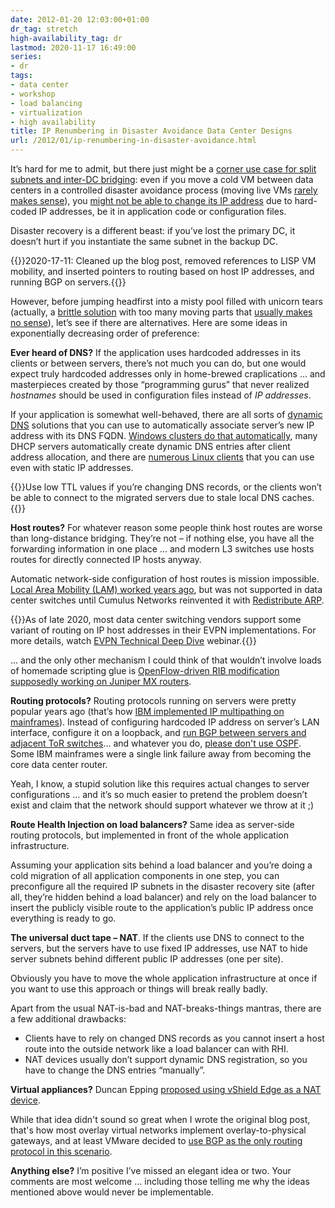 ```yaml
---
date: 2012-01-20 12:03:00+01:00
dr_tag: stretch
high-availability_tag: dr
lastmod: 2020-11-17 16:49:00
series:
- dr
tags:
- data center
- workshop
- load balancing
- virtualization
- high availability
title: IP Renumbering in Disaster Avoidance Data Center Designs
url: /2012/01/ip-renumbering-in-disaster-avoidance.html
---
```

It’s hard for me to admit, but there just might be a [corner use case for split subnets and inter-DC bridging](https://blog.ipspace.net/2011/08/quotes-of-week.html): even if you move a cold VM between data centers in a controlled disaster avoidance process (moving live VMs [rarely makes sense](https://blog.ipspace.net/2011/09/long-distance-vmotion-for-disaster.html)), you [might not be able to change its IP address](http://www.yellow-bricks.com/2012/01/19/avoid-changing-your-vms-ip-in-a-dr-procedure/) due to hard-coded IP addresses, be it in application code or configuration files.

Disaster recovery is a different beast: if you’ve lost the primary DC, it doesn’t hurt if you instantiate the same subnet in the backup DC.
<!--more-->
{{<note update>}}2020-17-11: Cleaned up the blog post, removed references to LISP VM mobility, and inserted pointers to routing based on host IP addresses, and running BGP on servers.{{</note>}}

However, before jumping headfirst into a misty pool filled with unicorn tears (actually, a [brittle solution](https://blog.ipspace.net/2011/12/large-scale-l2-dci-true-story.html) with too many moving parts that [usually makes no sense](https://blog.ipspace.net/2011/11/busting-layer-2-data-center.html)), let’s see if there are alternatives. Here are some ideas in exponentially decreasing order of preference:

**Ever heard of DNS?** If the application uses hardcoded addresses in its clients or between servers, there’s not much you can do, but one would expect truly hardcoded addresses only in home-brewed craplications ... and masterpieces created by those “programming gurus” that never realized *hostnames* should be used in configuration files instead of *IP addresses*.

If your application is somewhat well-behaved, there are all sorts of [dynamic DNS](http://en.wikipedia.org/wiki/Dynamic_DNS) solutions that you can use to automatically associate server’s new IP address with its DNS FQDN. [Windows clusters do that automatically](https://blog.ipspace.net/2011/06/multisite-clusters-done-right-by-none.html), many DHCP servers automatically create dynamic DNS entries after client address allocation, and there are [numerous Linux clients](http://dyn.com/support/clients/linux/) that you can use even with static IP addresses.

{{<note>}}Use low TTL values if you’re changing DNS records, or the clients won’t be able to connect to the migrated servers due to stale local DNS caches.{{</note>}}

**Host routes?** For whatever reason some people think host routes are worse than long-distance bridging. They’re not – if nothing else, you have all the forwarding information in one place ... and modern L3 switches use hosts routes for directly connected IP hosts anyway.

Automatic network-side configuration of host routes is mission impossible. [Local Area Mobility (LAM) worked years ago](https://blog.ipspace.net/2011/02/local-area-mobility-lam-true-story.html), but was not supported in data center switches until Cumulus Networks reinvented it with [Redistribute ARP](https://blog.ipspace.net/2015/08/layer-3-only-data-center-networks-with.html). 

{{<note info>}}As of late 2020, most data center switching vendors support some variant of routing on IP host addresses in their EVPN implementations. For more details, watch [EVPN Technical Deep Dive](https://www.ipspace.net/EVPN_Technical_Deep_Dive) webinar.{{</note>}}

... and the only other mechanism I could think of that wouldn’t involve loads of homemade scripting glue is [OpenFlow-driven RIB modification supposedly working on Juniper MX routers](https://blog.ipspace.net/2011/11/openflow-deployment-models.html).

**Routing protocols?** Routing protocols running on servers were pretty popular years ago (that’s how [IBM implemented IP multipathing on mainframes](http://www-03.ibm.com/support/techdocs/atsmastr.nsf/WebIndex/PRS1708)). Instead of configuring hardcoded IP address on server’s LAN interface, configure it on a loopback, and [run BGP between servers and adjacent ToR switches](https://my.ipspace.net/bin/list?id=Clos#ROUTING_SERVERS)... and whatever you do, [please don't use OSPF](https://blog.ipspace.net/2013/08/virtual-appliance-routing-network.html). Some IBM mainframes were a single link failure away from becoming the core data center router.

Yeah, I know, a stupid solution like this requires actual changes to server configurations ... and it’s so much easier to pretend the problem doesn’t exist and claim that the network should support whatever we throw at it ;)

**Route Health Injection on load balancers?** Same idea as server-side routing protocols, but implemented in front of the whole application infrastructure.

Assuming your application sits behind a load balancer and you’re doing a cold migration of all application components in one step, you can preconfigure all the required IP subnets in the disaster recovery site (after all, they’re hidden behind a load balancer) and rely on the load balancer to insert the publicly visible route to the application’s public IP address once everything is ready to go.

**The universal duct tape – NAT**. If the clients use DNS to connect to the servers, but the servers have to use fixed IP addresses, use NAT to hide server subnets behind different public IP addresses (one per site).

Obviously you have to move the whole application infrastructure at once if you want to use this approach or things will break really badly.

Apart from the usual NAT-is-bad and NAT-breaks-things mantras, there are a few additional drawbacks:

-   Clients have to rely on changed DNS records as you cannot insert a host route into the outside network like a load balancer can with RHI.
-   NAT devices usually don’t support dynamic DNS registration, so you have to change the DNS entries “manually”.

**Virtual appliances?** Duncan Epping [proposed using vShield Edge as a NAT device](http://www.yellow-bricks.com/2012/01/19/avoid-changing-your-vms-ip-in-a-dr-procedure/). 

While that idea didn't sound so great when I wrote the original blog post, that's how most overlay virtual networks implement overlay-to-physical gateways, and at least VMware decided to [use BGP as the only routing protocol in this scenario](https://blog.ipspace.net/2013/06/dynamic-routing-with-virtual-appliances.html).

**Anything else?** I’m positive I’ve missed an elegant idea or two. Your comments are most welcome ... including those telling me why the ideas mentioned above would never be implementable.

